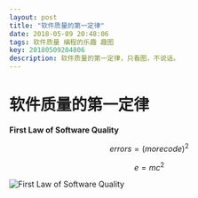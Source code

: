 ```yaml
---
layout: post
title: "软件质量的第一定律"
date: 2018-05-09 20:48:06
tags: 软件质量 编程的乐趣 趣图
key: 20180509204806
description: 软件质量的第一定律，只看图，不说话。
---
```


# 软件质量的第一定律

**First Law of Software Quality**

$$errors = (more code)^2$$

$$e= mc^2$$

![First Law of Software Quality](https://upload-images.jianshu.io/upload_images/4938916-337a7154a04a48d0.png?imageMogr2/auto-orient/strip%7CimageView2/2/w/1240)